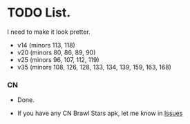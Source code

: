 # TODO List.
I need to make it look pretter.
* v14 (minors 113, 118)
* v20 (minors 80, 86, 89, 90)
* v25 (minors 96, 107, 112, 119)
* v35 (minors 108, 126, 128, 133, 134, 139, 159, 163, 168)

<!---
omfg finally done majors -- 15:30 December 07, 2023
-->

### CN

* Done.
- If you have any CN Brawl Stars apk, let me know in [Issues](https://github.com/tailsjs/brawl-stars-assets/issues)